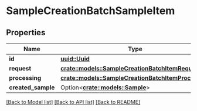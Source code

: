 # SampleCreationBatchSampleItem

## Properties

Name | Type | Description | Notes
------------ | ------------- | ------------- | -------------
**id** | [**uuid::Uuid**](uuid::Uuid.md) |  | 
**request** | [**crate::models::SampleCreationBatchItemRequest**](SampleCreationBatchItemRequest.md) |  | 
**processing** | [**crate::models::SampleCreationBatchItemProcessing**](SampleCreationBatchItemProcessing.md) |  | 
**created_sample** | Option<[**crate::models::Sample**](Sample.md)> |  | [optional]

[[Back to Model list]](../README.md#documentation-for-models) [[Back to API list]](../README.md#documentation-for-api-endpoints) [[Back to README]](../README.md)



